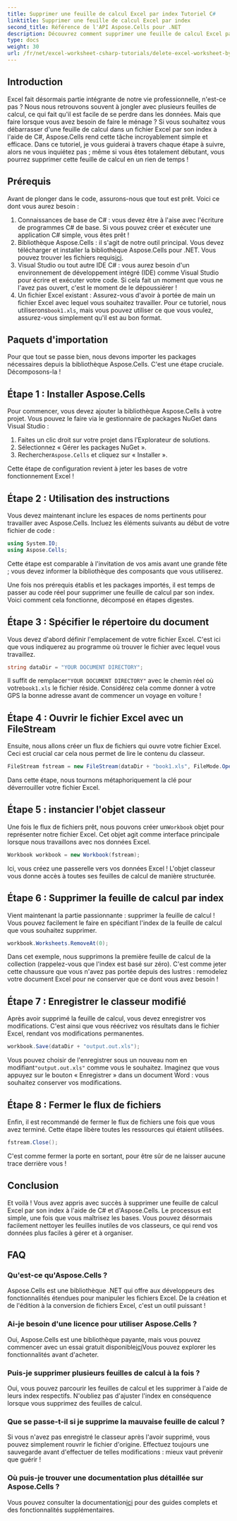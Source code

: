 ```yaml
---
title: Supprimer une feuille de calcul Excel par index Tutoriel C#
linktitle: Supprimer une feuille de calcul Excel par index
second_title: Référence de l'API Aspose.Cells pour .NET
description: Découvrez comment supprimer une feuille de calcul Excel par index en C# à l'aide d'Aspose.Cells. Suivez ce tutoriel simple étape par étape pour simplifier la gestion de votre classeur.
type: docs
weight: 30
url: /fr/net/excel-worksheet-csharp-tutorials/delete-excel-worksheet-by-index-csharp-tutorial/
---
```

## Introduction

Excel fait désormais partie intégrante de notre vie professionnelle, n'est-ce pas ? Nous nous retrouvons souvent à jongler avec plusieurs feuilles de calcul, ce qui fait qu'il est facile de se perdre dans les données. Mais que faire lorsque vous avez besoin de faire le ménage ? Si vous souhaitez vous débarrasser d'une feuille de calcul dans un fichier Excel par son index à l'aide de C#, Aspose.Cells rend cette tâche incroyablement simple et efficace. Dans ce tutoriel, je vous guiderai à travers chaque étape à suivre, alors ne vous inquiétez pas ; même si vous êtes totalement débutant, vous pourrez supprimer cette feuille de calcul en un rien de temps !

## Prérequis

Avant de plonger dans le code, assurons-nous que tout est prêt. Voici ce dont vous aurez besoin :

1. Connaissances de base de C# : vous devez être à l'aise avec l'écriture de programmes C# de base. Si vous pouvez créer et exécuter une application C# simple, vous êtes prêt !
2.  Bibliothèque Aspose.Cells : il s'agit de notre outil principal. Vous devez télécharger et installer la bibliothèque Aspose.Cells pour .NET. Vous pouvez trouver les fichiers requis[ici](https://releases.aspose.com/cells/net/). 
3. Visual Studio ou tout autre IDE C# : vous aurez besoin d'un environnement de développement intégré (IDE) comme Visual Studio pour écrire et exécuter votre code. Si cela fait un moment que vous ne l'avez pas ouvert, c'est le moment de le dépoussiérer !
4.  Un fichier Excel existant : Assurez-vous d'avoir à portée de main un fichier Excel avec lequel vous souhaitez travailler. Pour ce tutoriel, nous utiliserons`book1.xls`, mais vous pouvez utiliser ce que vous voulez, assurez-vous simplement qu'il est au bon format.

## Paquets d'importation

Pour que tout se passe bien, nous devons importer les packages nécessaires depuis la bibliothèque Aspose.Cells. C'est une étape cruciale. Décomposons-la !

## Étape 1 : Installer Aspose.Cells

Pour commencer, vous devez ajouter la bibliothèque Aspose.Cells à votre projet. Vous pouvez le faire via le gestionnaire de packages NuGet dans Visual Studio :

1. Faites un clic droit sur votre projet dans l’Explorateur de solutions.
2. Sélectionnez « Gérer les packages NuGet ».
3.  Rechercher`Aspose.Cells` et cliquez sur « Installer ».

Cette étape de configuration revient à jeter les bases de votre fonctionnement Excel !

## Étape 2 : Utilisation des instructions

Vous devez maintenant inclure les espaces de noms pertinents pour travailler avec Aspose.Cells. Incluez les éléments suivants au début de votre fichier de code :

```csharp
using System.IO;
using Aspose.Cells;
```

Cette étape est comparable à l'invitation de vos amis avant une grande fête ; vous devez informer la bibliothèque des composants que vous utiliserez.

Une fois nos prérequis établis et les packages importés, il est temps de passer au code réel pour supprimer une feuille de calcul par son index. Voici comment cela fonctionne, décomposé en étapes digestes.

## Étape 3 : Spécifier le répertoire du document

Vous devez d'abord définir l'emplacement de votre fichier Excel. C'est ici que vous indiquerez au programme où trouver le fichier avec lequel vous travaillez.

```csharp
string dataDir = "YOUR DOCUMENT DIRECTORY";
```

 Il suffit de remplacer`"YOUR DOCUMENT DIRECTORY"` avec le chemin réel où votre`book1.xls` le fichier réside. Considérez cela comme donner à votre GPS la bonne adresse avant de commencer un voyage en voiture !

## Étape 4 : Ouvrir le fichier Excel avec un FileStream

Ensuite, nous allons créer un flux de fichiers qui ouvre votre fichier Excel. Ceci est crucial car cela nous permet de lire le contenu du classeur.

```csharp
FileStream fstream = new FileStream(dataDir + "book1.xls", FileMode.Open);
```

Dans cette étape, nous tournons métaphoriquement la clé pour déverrouiller votre fichier Excel. 

## Étape 5 : instancier l'objet classeur

 Une fois le flux de fichiers prêt, nous pouvons créer un`Workbook` objet pour représenter notre fichier Excel. Cet objet agit comme interface principale lorsque nous travaillons avec nos données Excel.

```csharp
Workbook workbook = new Workbook(fstream);
```

Ici, vous créez une passerelle vers vos données Excel ! L'objet classeur vous donne accès à toutes ses feuilles de calcul de manière structurée.

## Étape 6 : Supprimer la feuille de calcul par index

Vient maintenant la partie passionnante : supprimer la feuille de calcul ! Vous pouvez facilement le faire en spécifiant l'index de la feuille de calcul que vous souhaitez supprimer. 

```csharp
workbook.Worksheets.RemoveAt(0);
```

Dans cet exemple, nous supprimons la première feuille de calcul de la collection (rappelez-vous que l'index est basé sur zéro). C'est comme jeter cette chaussure que vous n'avez pas portée depuis des lustres : remodelez votre document Excel pour ne conserver que ce dont vous avez besoin !

## Étape 7 : Enregistrer le classeur modifié

Après avoir supprimé la feuille de calcul, vous devez enregistrer vos modifications. C'est ainsi que vous réécrivez vos résultats dans le fichier Excel, rendant vos modifications permanentes.

```csharp
workbook.Save(dataDir + "output.out.xls");
```

 Vous pouvez choisir de l'enregistrer sous un nouveau nom en modifiant`"output.out.xls"` comme vous le souhaitez. Imaginez que vous appuyez sur le bouton « Enregistrer » dans un document Word : vous souhaitez conserver vos modifications.

## Étape 8 : Fermer le flux de fichiers

Enfin, il est recommandé de fermer le flux de fichiers une fois que vous avez terminé. Cette étape libère toutes les ressources qui étaient utilisées.

```csharp
fstream.Close();
```

C'est comme fermer la porte en sortant, pour être sûr de ne laisser aucune trace derrière vous !

## Conclusion

Et voilà ! Vous avez appris avec succès à supprimer une feuille de calcul Excel par son index à l'aide de C# et d'Aspose.Cells. Le processus est simple, une fois que vous maîtrisez les bases. Vous pouvez désormais facilement nettoyer les feuilles inutiles de vos classeurs, ce qui rend vos données plus faciles à gérer et à organiser.

## FAQ

### Qu'est-ce qu'Aspose.Cells ?
Aspose.Cells est une bibliothèque .NET qui offre aux développeurs des fonctionnalités étendues pour manipuler les fichiers Excel. De la création et de l'édition à la conversion de fichiers Excel, c'est un outil puissant !

### Ai-je besoin d'une licence pour utiliser Aspose.Cells ?
 Oui, Aspose.Cells est une bibliothèque payante, mais vous pouvez commencer avec un essai gratuit disponible[ici](https://releases.aspose.com/)Vous pouvez explorer les fonctionnalités avant d'acheter.

### Puis-je supprimer plusieurs feuilles de calcul à la fois ?
Oui, vous pouvez parcourir les feuilles de calcul et les supprimer à l'aide de leurs index respectifs. N'oubliez pas d'ajuster l'index en conséquence lorsque vous supprimez des feuilles de calcul.

### Que se passe-t-il si je supprime la mauvaise feuille de calcul ?
Si vous n'avez pas enregistré le classeur après l'avoir supprimé, vous pouvez simplement rouvrir le fichier d'origine. Effectuez toujours une sauvegarde avant d'effectuer de telles modifications : mieux vaut prévenir que guérir !

### Où puis-je trouver une documentation plus détaillée sur Aspose.Cells ?
 Vous pouvez consulter la documentation[ici](https://reference.aspose.com/cells/net/) pour des guides complets et des fonctionnalités supplémentaires.